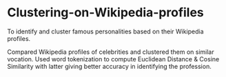 # Clustering-on-Wikipedia-profiles

 To identify and cluster famous personalities based on their Wikipedia profiles.
 
Compared Wikipedia profiles of celebrities and clustered them on similar vocation. Used word tokenization to compute Euclidean Distance & Cosine Similarity with latter giving better accuracy in identifying the profession.

